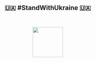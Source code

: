 <h2 align="center"> 🇺🇦 #StandWithUkraine 🇺🇦 </h2>

</br>
</br>

<div id="header" align="center">
  <img src="https://media.giphy.com/media/M9gbBd9nbDrOTu1Mqx/giphy.gif" width="100"/>
</div>
